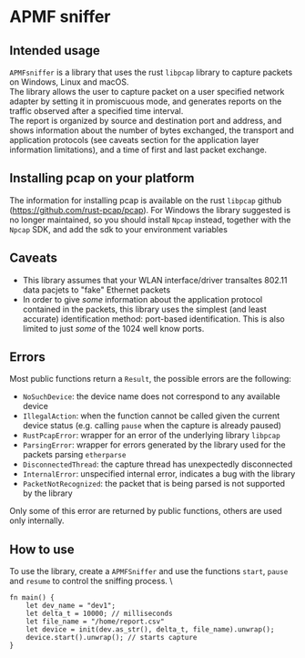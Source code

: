 # APMF sniffer
## Intended usage
`APMFsniffer` is a library that uses the rust `libpcap` library to capture packets on Windows, Linux and macOS.\
The library allows the user to capture packet on a user specified network adapter
by setting it in promiscuous mode, and generates reports on the traffic observed after
a specified time interval.\
The report is organized by source and destination port and address, and shows information
about the number of bytes exchanged, the transport and application protocols (see caveats section for the application layer information limitations), and a time of first and last
packet exchange.
## Installing pcap on your platform
The information for installing pcap is available on the rust `libpcap` github (https://github.com/rust-pcap/pcap).
For Windows the library suggested is no longer maintained, so you should install `Npcap`
instead, together with the `Npcap` SDK, and add the sdk to your environment variables

## Caveats
* This library assumes that your WLAN interface/driver transaltes 802.11 data pacjets to "fake" Ethernet packets
* In order to give *some* information about the application protocol contained in the packets, this library uses the simplest (and least accurate) identification method: port-based identification. This is also limited to just *some* of the 1024 well know ports.

## Errors
Most public functions return a `Result`, the possible errors are the following:

* `NoSuchDevice`: the device name does not correspond to any available device
* `IllegalAction`: when the function cannot be called given the current device status (e.g. calling `pause` when the capture is already paused)
* `RustPcapError`: wrapper for an error of the underlying library `libpcap`
* `ParsingError`: wrapper for errors generated by the library used for the packets parsing `etherparse`
* `DisconnectedThread`: the capture thread has unexpectedly disconnected
* `InternalError`: unspecified internal error, indicates a bug with the library
* `PacketNotRecognized`: the packet that is being parsed is not supported by the library

Only some of this error are returned by public functions, others are used only internally.

## How to use
To use the library, create a `APMFSniffer` and use the functions `start`, `pause` and `resume` to control the sniffing process. \
```[rust]
fn main() {
    let dev_name = "dev1";
    let delta_t = 10000; // milliseconds
    let file_name = "/home/report.csv"
    let device = init(dev.as_str(), delta_t, file_name).unwrap();
    device.start().unwrap(); // starts capture
}
```
